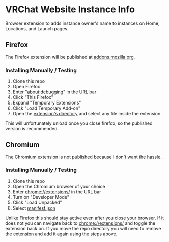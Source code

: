 # VRChat Website Instance Info

Browser extension to adds instance owner's name to instances on Home, Locations, and Launch pages.

## Firefox

The Firefox extension will be published at [addons.mozilla.org](https://addons.mozilla.org/en-US/firefox/addon/vrchat-instance-info/).

### Installing Manually / Testing

1. Clone this repo
2. Open Firefox
3. Enter "[about:debugging](about:debugging)" in the URL bar
4. Click "This Firefox"
4. Expand "Temporary Extensions"
5. Click "Load Temporary Add-on"
6. Open the [extension's directory](/Extension/) and select any file inside the extension.

This will unfortunately unload once you close firefox, so the published version is recommended.

## Chromium

The Chromium extension is not published because I don't want the hassle.

### Installing Manually / Testing

1. Clone this repo
2. Open the Chromium browser of your choice
3. Enter [chrome://extensions/](chrome://extensions/) in the URL bar
4. Turn on "Developer Mode"
5. Click "Load Unpacked"
6. Select [manifest.json](/Extension/manifest.json)

Unlike Firefox this should stay active even after you close your browser. If it does not you can navigate back to [chrome://extensions/](chrome://extensions/) and toggle the extension back on. If you move the repo directory you will need to remove the extension and add it again using the steps above.
